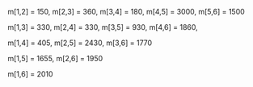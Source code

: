 m[1,2] = 150, m[2,3] = 360, m[3,4] = 180, m[4,5] = 3000, m[5,6] = 1500

m[1,3] = 330, m[2,4] = 330, m[3,5] = 930, m[4,6] = 1860,

m[1,4] = 405, m[2,5] = 2430, m[3,6] = 1770

m[1,5] = 1655, m[2,6] = 1950

m[1,6] = 2010
